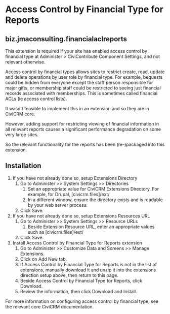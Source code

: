 # Access Control by Financial Type for Reports

## biz.jmaconsulting.financialaclreports

This extension is required if your site has enabled access control by financial type at Administer > CiviContribute Component Settings, and not relevant otherwise.

Access control by financial types allows sites to restrict create, read, update and delete operations by user role by financial type. For example, bequests could be hidden from everyone except the staff person responsible for major gifts, or membership staff could be restricted to seeing just financial records associated with memberships. This is sometimes called financial ACLs (ie access control lists).

It wasn't feasible to implement this in an extension and so they are in CiviCRM core.

However, adding support for restricting viewing of financial information in all relevant reports causes a significant performance degradation on some very large sites.

So the relevant functionality for the reports has been (re-)packaged into this extension.

## Installation

1. If you have not already done so, setup Extensions Directory
    1. Go to Administer >> System Settings >> Directories
        1. Set an appropriate value for CiviCRM Extensions Directory. For example, for Drupal, [civicrm.files]/ext/
        1. In a different window, ensure the directory exists and is readable by your web server process.
    1. Click Save.
1. If you have not already done so, setup Extensions Resources URL
    1. Go to Administer >> System Settings >> Resource URLs
        1. Beside Extension Resource URL, enter an appropriate values such as [civicrm.files]/ext/
    1. Click Save.
1. Install Access Control by Financial Type for Reports extension
    1. Go to Administer >> Customize Data and Screens >> Manage Extensions.
    1. Click on Add New tab.
    1. If Access Control by Financial Type for Reports is not in the list of extensions, manually download it and unzip it into the extensions direction setup above, then return to this page.
    1. Beside Access Control by Financial Type for Reports, click Download.
    1. Review the information, then click Download and Install.

For more information on configuring access control by financial type, see the relevant core CiviCRM documentation.
